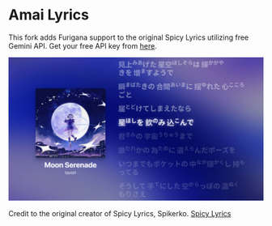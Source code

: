 # Amai Lyrics

This fork adds Furigana support to the original Spicy Lyrics utilizing free Gemini API. Get your free API key from [here](https://aistudio.google.com/app/apikey).

![Extension Preview](./previews/preview-large.jpg)

Credit to the original creator of Spicy Lyrics, Spikerko. [Spicy Lyrics](https://spicylyrics.org/)
